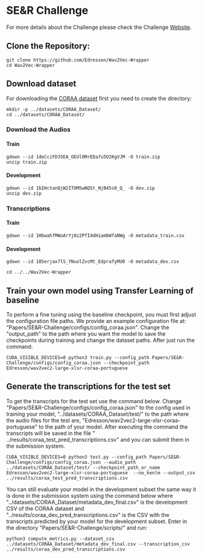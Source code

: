 # SE&R Challenge


For more details about the Challenge please check the Challenge [Website](https://sites.google.com/view/ser2022).


## Clone the Repository:
   
    git clone https://github.com/Edresson/Wav2Vec-Wrapper
    cd Wav2Vec-Wrapper
   
## Download dataset
For downloading the [CORAA dataset](https://github.com/nilc-nlp/CORAA) first you need to create the directory:

    mkdir -p ../datasets/CORAA_Dataset/
    cd ../datasets/CORAA_Dataset/


### Download the Audios

#### Train 
    
    
    gdown --id 1deCciFD35EA_OEUl0MrEDa7u5O2KgVJM -O train.zip
    unzip train.zip
    
    
#### Development 
    
    gdown --id 1bIHctanQjW2ITOM5wNQSt_NjB45s0_Q_ -O dev.zip
    unzip dev.zip
    
### Transcriptions
#### Train 
    
    gdown --id 1HbwahfMWoArYj0z2PfI4dHiambWfaNWg -O metadata_train.csv
    
#### Development 
    
    gdown --id 185erjax7lS_YNuolZvcMt_EdprafyMU0 -O metadata_dev.csv

    cd ../../Wav2Vec-Wrapper

## Train your own model using Transfer Learning of baseline
 To perform a fine tuning using the baseline checkpoint, you must first adjust the configuration file paths. We provide an example configuration file at: "Papers/SE&R-Challenge/configs/config_coraa.json".
  Change the "output_path" to the path where you want the model to save the checkpoints during training and change the dataset paths. After just run the command:

    CUDA_VISIBLE_DEVICES=0 python3 train.py --config_path Papers/SE&R-Challenge/configs/config_coraa.json --checkpoint_path Edresson/wav2vec2-large-xlsr-coraa-portuguese 



## Generate the transcriptions for the test set


To get the transcripts for the test set use the command below. Change "Papers/SE&R-Challenge/configs/config_coraa.json" to the config used in training your model, "../datasets/CORAA_Dataset/test/" to the path where the audio files for the test are, "Edresson/wav2vec2-large-xlsr-coraa-portuguese" to the path of your model. After executing the command the transcripts will be saved in the file " ../results/coraa_test_pred_transcriptions.csv" and you can submit them in the submission system.


    CUDA_VISIBLE_DEVICES=0 python3 test.py --config_path Papers/SE&R-Challenge/configs/config_coraa.json --audio_path ../datasets/CORAA_Dataset/test/ --checkpoint_path_or_name Edresson/wav2vec2-large-xlsr-coraa-portuguese  --no_kenlm --output_csv  ../results/coraa_test_pred_transcriptions.csv



You can still evaluate your model in the development subset the same way it is done in the submission system using the command below where "../datasets/CORAA_Dataset/metadata_dev_final.csv" is the development CSV of the CORAA dataset and "../results/coraa_dev_pred_transcriptions.csv" is the CSV with the transcripts predicted by your model for the development subset. Enter in the directory "Papers/SE&R-Challenge/scripts/" and run:



    python3 compute_metrics.py --dataset_csv ../datasets/CORAA_Dataset/metadata_dev_final.csv --transcription_csv ../results/coraa_dev_pred_transcriptions.csv
